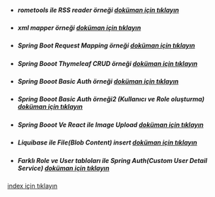 * ##### rometools ile  RSS reader örneği [doküman için tıklayın](./rss-reader/README.md)
* ##### xml mapper örneği [doküman için tıklayın](./xml-mapper/README.md)
* ##### Spring Boot Request Mapping örneği [doküman için tıklayın](./spring-request-mapping/README.md)
* ##### Spring Booot Thymeleaf CRUD örneği [doküman için tıklayın](./thymeleaf-crud-example/README.md)
* ##### Spring Booot Basic Auth örneği [doküman için tıklayın](./spring-basic-auth-example/README.md)
* ##### Spring Booot Basic Auth örneği2 (Kullanıcı ve Role oluşturma) [doküman için tıklayın](./spring-basic-auth-example/createUserWithAuthExample.md)
* ##### Spring Booot Ve React ile Image Upload [doküman için tıklayın](./spring-image-upload/README.md)
* ##### Liquibase ile File(Blob Content) insert [doküman için tıklayın](./spring-image-upload/insertDefaultImageWithLiquibase.md)
* ##### Farklı Role ve User tabloları ile Spring Auth(Custom User Detail Service) [doküman için tıklayın](./spring-auth-custom-user-detail-sservice/README.md)

[index için tıklayın](../README.md)
